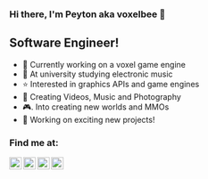 ### Hi there, I'm Peyton aka voxelbee 👋

## Software Engineer!
- 🧊  Currently working on a voxel game engine
- 🌱  At university studying electronic music
- ⭐️  Interested in graphics APIs and game engines
- 🎥  Creating Videos, Music and Photography
- 🎮. Into creating new worlds and MMOs
- 🏢  Working on exciting new projects!

### Find me at:

[<img align="left" alt="voxelbee | Youtube" width="22px" src="https://cdn.jsdelivr.net/npm/simple-icons@v3/icons/youtube.svg" />][youtube]
[<img align="left" alt="Peyton | LinkedIn" width="22px" src="https://cdn.jsdelivr.net/npm/simple-icons@v3/icons/linkedin.svg" />][linkedin]
[<img align="left" alt="____peyton__ | Instagram" width="22px" src="https://cdn.jsdelivr.net/npm/simple-icons@v3/icons/instagram.svg" />][instagram]
[<img align="left" alt="SLUMB3R | SoundCloud" width="22px" src="https://cdn.jsdelivr.net/npm/simple-icons@v3/icons/soundcloud.svg" />][soundcloud]


[instagram]: https://instagram.com/____peyton__
[linkedin]: https://www.linkedin.com/in/peyton-hammersley-ba62241a0/
[soundcloud]: https://soundcloud.com/slumb3r
[youtube]: https://www.youtube.com/channel/UCS1TedAX9-5yRl9Tx5E2qmg
